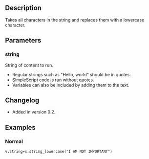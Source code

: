 ## Description
Takes all characters in the string and replaces them with a lowercase character.

## Parameters

### string
String of content to run.
  - Regular strings such as "Hello, world" should be in quotes.
  - SimpleScript code is run without quotes.
  - Variables can also be included by adding them to the text.

## Changelog
* Added in version 0.2.

## Examples

### Normal
	v.string=s.string_lowercase("I AM NOT IMPORTANT")